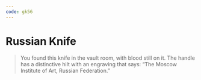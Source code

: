 ```yaml
---
code: gk56
---
```


# Russian Knife

> You found this knife in the vault room, with blood still on it. The handle has a distinctive hilt with an engraving that says: “The Moscow Institute of Art, Russian Federation.”
